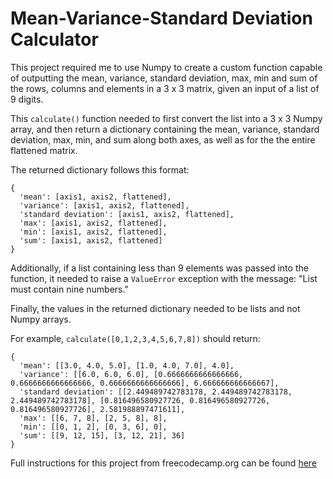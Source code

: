 # Mean-Variance-Standard Deviation Calculator

This project required me to use Numpy to create a custom function capable of outputting the mean, variance, standard deviation, max, min and sum of the rows, columns and elements in a 3 x 3 matrix, given an input of a list of 9 digits.

This `calculate()` function needed to first convert the list into a 3 x 3 Numpy array, and then return a dictionary containing the mean, variance, standard deviation, max, min, and sum along both axes, as well as for the the entire flattened matrix.

The returned dictionary follows this format:

```
{
  'mean': [axis1, axis2, flattened],
  'variance': [axis1, axis2, flattened],
  'standard deviation': [axis1, axis2, flattened],
  'max': [axis1, axis2, flattened],
  'min': [axis1, axis2, flattened],
  'sum': [axis1, axis2, flattened]
}
```

Additionally, if a list containing less than 9 elements was passed into the function, it needed to raise a `ValueError` exception with the message: "List must contain nine numbers." 

Finally, the values in the returned dictionary needed to be lists and not Numpy arrays.

For example, `calculate([0,1,2,3,4,5,6,7,8])` should return:

```
{
  'mean': [[3.0, 4.0, 5.0], [1.0, 4.0, 7.0], 4.0],
  'variance': [[6.0, 6.0, 6.0], [0.6666666666666666, 0.6666666666666666, 0.6666666666666666], 6.666666666666667],
  'standard deviation': [[2.449489742783178, 2.449489742783178, 2.449489742783178], [0.816496580927726, 0.816496580927726, 0.816496580927726], 2.581988897471611],
  'max': [[6, 7, 8], [2, 5, 8], 8],
  'min': [[0, 1, 2], [0, 3, 6], 0],
  'sum': [[9, 12, 15], [3, 12, 21], 36]
}
```

Full instructions for this project from freecodecamp.org can be found [here](https://www.freecodecamp.org/learn/data-analysis-with-python/data-analysis-with-python-projects/mean-variance-standard-deviation-calculator)